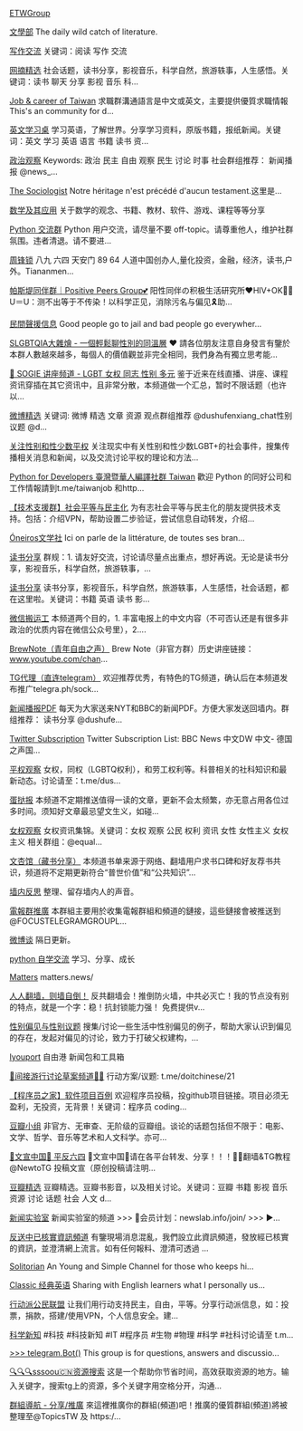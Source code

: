 [ETWGroup](https://t.me/joinchat/INAv702i_mckmPkVnfPMOA)


[文學部](https://t.me/dailywenxue)
The daily wild catch of literature.

[写作交流](https://t.me/writing_discuss)
关键词：阅读 写作 交流

[网摘精选](https://t.me/web_feed)
社会话题，读书分享，影视音乐，科学自然，旅游轶事，人生感悟。关键词：读书 聊天 分享 影视 音乐 科...

[Job & career of Taiwan](https://t.me/taiwanjob)
求職群溝通語言是中文或英文，主要提供優質求職情報 This's an community for d...

[英文学习桌](https://t.me/english_learning_discuss)
学习英语，了解世界。分享学习资料，原版书籍，报纸新闻。关键词：英文 学习 英语 语言 书籍 读书 资...

[政治观察](https://t.me/freedom_watch)
Keywords: 政治 民主 自由 观察 民生 讨论 时事 社会群组推荐： 新闻播报 @news\_...

[The Sociologist](https://t.me/thesoc)
Notre héritage n'est précédé d'aucun testament.这里是...

[数学及其应用](https://t.me/mathematics_applications)
关于数学的观念、书籍、教材、软件、游戏、课程等等分享

[Python 交流群](https://t.me/py_zh)
Python 用户交流，请尽量不要 off-topic。请尊重他人，维护社群氛围。违者清退。请不要进...

[周锋锁](https://t.me/zhoufengsuo)
八九 六四 天安门 89 64 人道中国创办人,量化投资，金融，经济，读书,户外。Tiananmen...

[帕斯堤同伴群｜Positive Peers Group💕](https://t.me/Hiv_viH)
阳性同伴の积极生活研究所❤️HIV+OK👌🏻U＝U：测不出等于不传染！以科学正见，消除污名与偏见🎗助...

[民間聲援信息](https://t.me/wildweiguan)
Good people go to jail and bad people go everywher...

[SLGBTQIA大雜燴 - 一個輕鬆聊性別的同溫層](https://t.me/marriage_equality)
❤️ 請各位朋友注意自身發言有鑒於本群人數越來越多，每個人的價值觀並非完全相同，我們身為有獨立思考能...

[🌈 SOGIE 讲座频道 - LGBT 女权 同志 性别 多元](https://t.me/sogie_webinar)
鉴于近来在线直播、讲座、课程资讯穿插在其它资讯中，且非常分散，本频道做一个汇总，暂时不限话题（也许以...

[微博精选](https://t.me/weibo_read)
关键词: 微博 精选 文章 资源 观点群组推荐 @dushufenxiang\_chat性别议题 @d...

[关注性别和性少数平权](https://t.me/Sexual_Equality)
关注现实中有关性别和性少数LGBT+的社会事件，搜集传播相关消息和新闻，以及交流讨论平权的理论和方法...

[Python for Developers 臺灣暨華人編譯社群 Taiwan](https://t.me/Python4Developer)
歡迎 Python 的同好公司和工作情報請到t.me/taiwanjob 和http...

[【技术支援群】社会平等与民主化](https://t.me/tech_helpdesk)
为有志社会平等与民主化的朋友提供技术支持。包括：介绍VPN，帮助设置二步验证，尝试信息自动转发，介绍...

[Óneiros文学社](https://t.me/oneiroszzz)
Ici on parle de la littérature, de toutes ses bran...

[读书分享](https://t.me/dushufenxiang_chat)
群规：1. 请友好交流，讨论请尽量点出重点，想好再说。无论是读书分享，影视音乐，科学自然，旅游轶事，...

[读书分享](https://t.me/dushufenxiang)
读书分享，影视音乐，科学自然，旅游轶事，人生感悟，社会话题，都在这里啦。关键词：书籍 英语 读书 影...

[微信搬运工](https://t.me/WeChatEssence)
本频道两个目的，1. 丰富电报上的中文内容（不可否认还是有很多非政治的优质内容在微信公众号里），2....

[BrewNote（青年自由之声）](https://t.me/brewnote2019)
Brew Note（非官方群）历史讲座链接：www.youtube.com/chan...

[TG代理（直连telegram）](https://t.me/socks5list)
欢迎推荐优秀，有特色的TG频道，确认后在本频道发布推广telegra.ph/sock...

[新闻播报PDF](https://t.me/news_pdf)
每天为大家送来NYT和BBC的新闻PDF。方便大家发送回墙内。群组推荐： 读书分享 @dushufe...

[Twitter Subscription](https://t.me/twitter_subscriptions)
Twitter Subscription List: BBC News 中文DW 中文- 德国之声国...

[平权观察](https://t.me/equality_and_rights)
女权，同权（LGBTQ权利），和劳工权利等。科普相关的社科知识和最新动态。讨论请至：t.me/dus...

[蛋挞报](https://t.me/pincongessence)
本频道不定期推送值得一读的文章，更新不会太频繁，亦无意占用各位过多时间。须知好文章最忌望文生义，如碰...

[女权观察](https://t.me/feminist_watch)
女权资讯集锦。关键词：女权 观察 公民 权利 资讯 女性 女性主义 女权主义 相关群组：@equal...

[文杏馆（藏书分享）](https://t.me/BooksThatMakeYouThink)
本频道书单来源于网络、翻墙用户求书口碑和好友荐书共识，频道将不定期更新符合“普世价值”和“公共知识”...

[墙内反思](https://t.me/qiangneifansi)
整理、留存墙内人的声音。

[電報群推廣](https://t.me/joinchat/F7Z-RT15AV_zH_mUPCQTvQ)
本群組主要用於收集電報群組和頻道的鏈接，這些鏈接會被推送到 @FOCUSTELEGRAMGROUPL...

[微博谈](https://t.me/weibotan)
隔日更新。

[python 自学交流](https://t.me/P_Y_T_H_O_N)
学习、分享、成长

[Matters](https://t.me/thematters)
matters.news/

[人人翻墙，则墙自倒！](https://t.me/cnhumanright99)
反共翻墙会！推倒防火墙，中共必灭亡！我的节点没有别的特点，就是一个字：稳！抗封锁能力强！ 免费提供v...

[性别偏见与性别议题](https://t.me/daily_feminist)
搜集/讨论一些生活中性别偏见的例子，帮助大家认识到偏见的存在，发起对偏见的讨论，致力于打破父权建构，...

[Iyouport](https://t.me/iyouport)
自由港 新闻包和工具箱

[🍁间接游行讨论草案频道🚴‍♂️](https://t.me/doitchinese)
行动方案/议题: t.me/doitchinese/21

[【程序员之家】软件项目百例](https://t.me/useless_project_ideas)
欢迎程序员投稿，投github项目链接。项目必须无盈利，无投资，无背景！关键词：程序员 coding...

[豆瓣小组](https://t.me/doubanners)
非官方、无审查、无阶级的豆瓣组。谈论的话题包括但不限于：电影、文学、哲学、音乐等艺术和人文科学。亦可...

[📣文宣中国📣 平反六四](https://t.me/VoiceofCN)
📣文宣中国📣请在各平台转发、分享！！！🙏🏻翻墙&TG教程 @NewtoTG 投稿文宣（原创投稿请注明...

[豆瓣精选](https://t.me/douban_read)
豆瓣精选。豆瓣书影音，以及相关讨论。关键词：豆瓣 书籍 影视 音乐 资源 讨论 话题 社会 人文 d...

[新闻实验室](https://t.me/newslab2020)
新闻实验室的频道 >>> 🎁会员计划：newslab.info/join/ >>> ▶...

[反送中已核實資訊頻道](https://t.me/antiextraditionverifiednews)
有鑒現場消息混亂，我們設立此資訊頻道，發放經已核實的資訊，並澄清網上流言。如有任何報料、澄清可透過 ...

[Solitorian](https://t.me/Solitorian)
An Young and Simple Channel for those who keeps hi...

[Classic 经典英语](https://t.me/english4chinese)
Sharing with English learners what I personally us...

[行动派公民联盟](https://t.me/citizen_united)
让我们用行动支持民主，自由，平等。分享行动派信息，如：投票，捐款，搭建/使用VPN，个人信息安全。建...

[科学新知](https://t.me/random_knowledge_dushu)
#科技 #科技新知 #IT #程序员 #生物 #物理 #科学 #社科讨论请至 t.m...

[>>> telegram.Bot()](https://t.me/pythontelegrambotgroup)
This group is for questions, answers and discussio...

[🔍🔍🔍sssoou🇨🇳资源搜索](https://t.me/sssoou_resource)
这是一个帮助你节省时间，高效获取资源的地方。输入关键字，搜索tg上的资源，多个关键字用空格分开，沟通...

[群組導航 - 分享/推廣](https://t.me/navi_group_share)
來這裡推廣你的群組(頻道)吧！推廣的優質群組(頻道)將被整理至@TopicsTW 及 https:/...